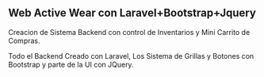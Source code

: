 ## Web Active Wear con Laravel+Bootstrap+Jquery

Creacion de Sistema Backend con control de Inventarios y 
Mini Carrito de Compras.

Todo el Backend Creado con Laravel, Los Sistema de Grillas y 
Botones con Bootstrap y parte de la UI con JQuery.
